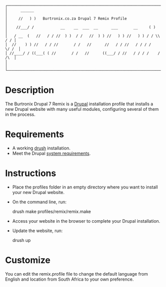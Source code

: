     ┌──────────────────────────────────────────────────────────────────────────┐
    │      ______                                                              │
    │     //   ) )   Burtronix.co.za Drupal 7 Remix Profile                    │
    │    //___/ /            __    __  ___  __      ___       __     ( )       │
    │   / __  (   //   / / //  ) )  / /   //  ) ) //   ) ) //   ) ) / / \\ / / │
    │  //    ) ) //   / / //       / /   //      //   / / //   / / / /   \/ /  │
    │ //____/ / ((___( ( //       / /   //      ((___/ / //   / / / /    / /\  │
    │                                                                          │
    └──────────────────────────────────────────────────────────────────────────┘

Description
===========
The Burtronix Drupal 7 Remix is a [Drupal](http://drupal.org) installation
profile that installs a new Drupal website with many useful modules, configuring
several of them in the process.

Requirements
============
- A working [drush](https://drupal.org/project/drush) installation.
- Meet the Drupal [system requirements](https://drupal.org/requirements).

Instructions
============

- Place the profiles folder in an empty directory where you want to install your
new Drupal website.

- On the command line, run:

    drush make profiles/remix/remix.make

- Access your website in the browser to complete your Drupal installation.

- Update the website, run:

    drush up

Customize
=========
You can edit the remix.profile file to change the default language from English and location from South Africa to your own preference.
